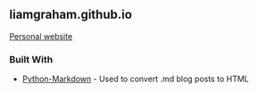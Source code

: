 ## liamgraham.github.io

[Personal website](https://liamgraham.github.io/)

### Built With

* [Python-Markdown](https://github.com/Python-Markdown/markdown) - Used to convert .md blog posts to HTML
